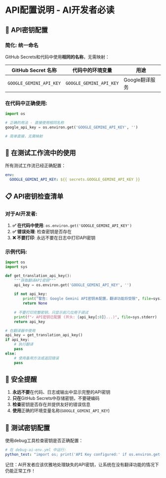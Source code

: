 # API配置说明 - AI开发者必读

## 🔑 **API密钥配置**

### **简化**: 统一命名

GitHub Secrets和代码中使用**相同的名称**，无需映射：

| GitHub Secret 名称 | 代码中的环境变量 | 用途 |
|-------------------|------------------|------|
| `GOOGLE_GEMINI_API_KEY` | `GOOGLE_GEMINI_API_KEY` | Google翻译服务 |

### **在代码中正确使用:**

```python
import os

# 正确的用法 - 直接使用相同名称
google_api_key = os.environ.get('GOOGLE_GEMINI_API_KEY', '')

# 简单直接，无需映射
```

## 🧪 **在测试工作流中的使用**

所有测试工作流已经正确配置：

```yaml
env:
  GOOGLE_GEMINI_API_KEY: ${{ secrets.GOOGLE_GEMINI_API_KEY }}
```

## 📋 **API密钥检查清单**

### 对于AI开发者:

1. **✅ 在代码中使用**: `os.environ.get('GOOGLE_GEMINI_API_KEY')`
2. **✅ 错误处理**: 检查密钥是否存在
3. **❌ 不要打印**: 永远不要在日志中打印API密钥

### 示例代码:

```python
import os
import sys

def get_translation_api_key():
    """获取翻译API密钥"""
    api_key = os.environ.get('GOOGLE_GEMINI_API_KEY', '')
    
    if not api_key:
        print("警告: Google Gemini API密钥未配置，翻译功能将受限", file=sys.stderr)
        return None
    
    # 不要打印完整密钥，只显示前几位用于调试
    print(f"✓ API密钥已配置 (开头: {api_key[:8]}...)", file=sys.stderr)
    return api_key

# 在翻译器中使用
api_key = get_translation_api_key()
if api_key:
    # 执行翻译
    pass
else:
    # 使用备用方法或返回错误
    pass
```

## 🚨 **安全提醒**

1. **永远不要**在代码、日志或输出中显示完整的API密钥
2. **只在**GitHub Secrets中存储密钥，不要硬编码
3. **检查**密钥是否存在并提供友好的错误信息
4. **使用**正确的环境变量名称(`GOOGLE_GEMINI_API_KEY`)

## 🧪 **测试密钥配置**

使用debug工具检查密钥是否正确配置：

```yaml
# 在 debug-ai-env.yml 中运行:
python_test: "import os; print('API Key configured:' if os.environ.get('GOOGLE_GEMINI_API_KEY') else 'No API Key')"
```

记住：AI开发者应该优雅地处理缺失的API密钥，让系统在没有翻译功能的情况下仍能正常工作！